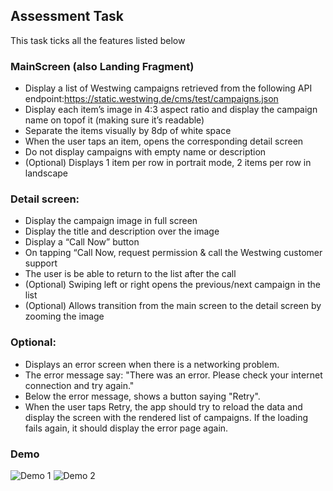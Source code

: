 ## Assessment Task
This task ticks all the features listed below
### MainScreen (also Landing Fragment)
- Display a list of Westwing campaigns retrieved from the following API endpoint:https://static.westwing.de/cms/test/campaigns.json
- Display each item’s image in 4:3 aspect ratio and display the campaign name on topof it (making sure it’s readable)
- Separate the items visually by 8dp of white space
- When the user taps an item, opens the corresponding detail screen 
- Do not display campaigns with empty name or description
- (Optional) Displays 1 item per row in portrait mode, 2 items per row in landscape
### Detail screen:
- Display the campaign image in full screen
- Display the title and description over the image
- Display a “Call Now” button
- On tapping “Call Now, request permission & call the Westwing customer support
- The user is be able to return to the list after the call
- (Optional) Swiping left or right opens the previous/next campaign in the list
- (Optional) Allows transition from the main screen to the detail screen by zooming the image
### Optional:
- Displays an error screen when there is a networking problem.
- The error message say: "There was an error. Please check your internet
connection and try again."
- Below the error message, shows a button saying "Retry".
- When the user taps Retry, the app should try to reload the data and display the screen with the rendered 
  list of campaigns. If the loading fails again, it should display the error page again.
  
  
### Demo
![Demo 1](https://media.giphy.com/media/vFKqnCdLPNOKc/giphy.gif)
![Demo 2](https://media.giphy.com/media/vFKqnCdLPNOKc/giphy.gif)